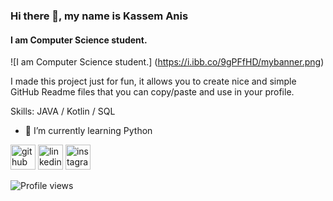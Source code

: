 ### Hi there 👋, my name is Kassem Anis
#### I am Computer Science student.
![I am Computer Science student.]
(https://i.ibb.co/9gPFfHD/mybanner.png)

I made this project just for fun, it allows you to create nice and simple GitHub Readme files that you can copy/paste and use in your profile.

Skills: JAVA / Kotlin / SQL

- 🌱 I’m currently learning Python 


[<img src='https://cdn.jsdelivr.net/npm/simple-icons@3.0.1/icons/github.svg' alt='github' height='40'>](https://github.com/kassemanis)  [<img src='https://cdn.jsdelivr.net/npm/simple-icons@3.0.1/icons/linkedin.svg' alt='linkedin' height='40'>](https://www.linkedin.com/in/kassemanis/)  [<img src='https://cdn.jsdelivr.net/npm/simple-icons@3.0.1/icons/instagram.svg' alt='instagram' height='40'>](https://www.instagram.com/kassemanis/)  

![Profile views](https://gpvc.arturio.dev/kassemanis)  
